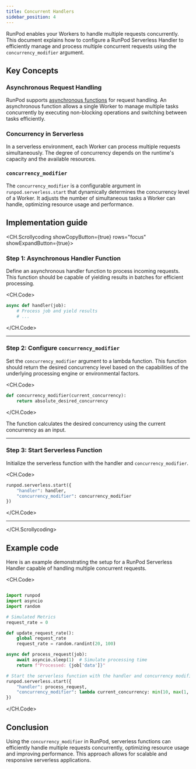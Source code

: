 ```yaml
---
title: Concurrent Handlers
sidebar_position: 4
---
```


RunPod enables your Workers to handle multiple requests concurrently.
This document explains how to configure a RunPod Serverless Handler to efficiently manage and process multiple concurrent requests using the `concurrency_modifier` argument.

## Key Concepts

### Asynchronous Request Handling

RunPod supports [asynchronous functions](/serverless/Workers/handlers/handler-async) for request handling.
An asynchronous function allows a single Worker to manage multiple tasks concurrently by executing non-blocking operations and switching between tasks efficiently.

### Concurrency in Serverless

In a serverless environment, each Worker can process multiple requests simultaneously.
The degree of concurrency depends on the runtime's capacity and the available resources.

### `concurrency_modifier`

The `concurrency_modifier` is a configurable argument in `runpod.serverless.start` that dynamically determines the concurrency level of a Worker.
It adjusts the number of simultaneous tasks a Worker can handle, optimizing resource usage and performance.

## Implementation guide

<CH.Scrollycoding showCopyButton={true} rows="focus" showExpandButton={true}>

### Step 1: Asynchronous Handler Function

Define an asynchronous handler function to process incoming requests. This function should be capable of yielding results in batches for efficient processing.

<CH.Code>

```python handler.py
async def handler(job):
    # Process job and yield results
    # ...
```

</CH.Code>

---

### Step 2: Configure `concurrency_modifier`

Set the `concurrency_modifier` argument to a lambda function. This function should return the desired concurrency level based on the capabilities of the underlying processing engine or environmental factors.

<CH.Code>

```python handler.py
def concurrency_modifier(current_concurrency):
    return absolute_desired_concurrency
```

</CH.Code>

The function calculates the desired concurrency using the current concurrency as an input.

---

### Step 3: Start Serverless Function

Initialize the serverless function with the handler and `concurrency_modifier`.

<CH.Code>

```python handler.py focus=3
runpod.serverless.start({
    "handler": handler,
    "concurrency_modifier": concurrency_modifier
})
```

</CH.Code>

---

</CH.Scrollycoding>

## Example code

Here is an example demonstrating the setup for a RunPod Serverless Handler capable of handling multiple concurrent requests.

<CH.Code>

```python handler.py focus=1,9,18

import runpod
import asyncio
import random

# Simulated Metrics
request_rate = 0

def update_request_rate():
    global request_rate
    request_rate = random.randint(20, 100)

async def process_request(job):
    await asyncio.sleep(1)  # Simulate processing time
    return f"Processed: {job['data']}"

# Start the serverless function with the handler and concurrency modifier
runpod.serverless.start({
    "handler": process_request,
    "concurrency_modifier": lambda current_concurrency: min(10, max(1, current_concurrency + 1 if request_rate > 50 else current_concurrency - 1))
})
```

</CH.Code>

## Conclusion

Using the `concurrency_modifier` in RunPod, serverless functions can efficiently handle multiple requests concurrently, optimizing resource usage and improving performance. This approach allows for scalable and responsive serverless applications.
